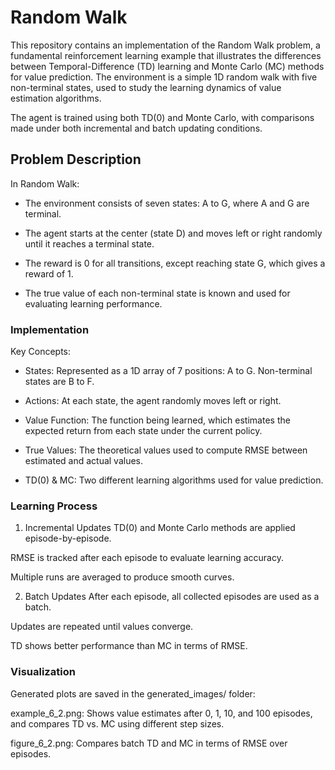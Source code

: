 # Random Walk
This repository contains an implementation of the Random Walk problem, a fundamental reinforcement learning example that illustrates the differences between Temporal-Difference (TD) learning and Monte Carlo (MC) methods for value prediction. The environment is a simple 1D random walk with five non-terminal states, used to study the learning dynamics of value estimation algorithms.

The agent is trained using both TD(0) and Monte Carlo, with comparisons made under both incremental and batch updating conditions.

## Problem Description
In Random Walk:

- The environment consists of seven states: A to G, where A and G are terminal.

- The agent starts at the center (state D) and moves left or right randomly until it reaches a terminal state.

- The reward is 0 for all transitions, except reaching state G, which gives a reward of 1.

- The true value of each non-terminal state is known and used for evaluating learning performance.

### Implementation
Key Concepts:
- States: Represented as a 1D array of 7 positions: A to G. Non-terminal states are B to F.

- Actions: At each state, the agent randomly moves left or right.

- Value Function: The function being learned, which estimates the expected return from each state under the current policy.

- True Values: The theoretical values used to compute RMSE between estimated and actual values.

- TD(0) & MC: Two different learning algorithms used for value prediction.

### Learning Process
1. Incremental Updates
TD(0) and Monte Carlo methods are applied episode-by-episode.

RMSE is tracked after each episode to evaluate learning accuracy.

Multiple runs are averaged to produce smooth curves.

2. Batch Updates
After each episode, all collected episodes are used as a batch.

Updates are repeated until values converge.

TD shows better performance than MC in terms of RMSE.

### Visualization
Generated plots are saved in the generated_images/ folder:

example_6_2.png: Shows value estimates after 0, 1, 10, and 100 episodes, and compares TD vs. MC using different step sizes.

figure_6_2.png: Compares batch TD and MC in terms of RMSE over episodes.
